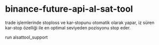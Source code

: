 # binance-future-api-al-sat-tool
trade işlemlerinde stoploss ve kar-stopunu otomatik olarak yapar, iz süren kar-stop özelliği ile en optimal seviyeden pozisyonu stop eder.

run alsattool_support
